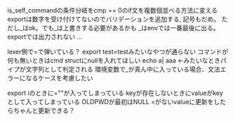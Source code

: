 is_self_commandの条件分岐をcmp == 0のif文を複数個並べる方法に変える
exportは数字を受け付けてないのでバリデーションを追加する, 記号もだめ。
ただし_はok。でも_は上書きする必要があるかも
_はenvでは一番最後に出る。exportでは出力されない ...

lexer側で=で弾いている？ export test=testみたいなやつが通らない
コマンドが何も無いときはcmd structにnullを入れてほしい
echo a| aaa ←みたいなときパイプが文字列として判定される
環境変数で_が真ん中に入っている場合、文法エラーになるケースを考慮したい


export iのときに=""が入ってしまっている
keyが存在しないときにvalueがkeyとして入ってしまっている
OLDPWDが最初はNULL
=がないvalueに更新をしたらちゃんと更新できる？
